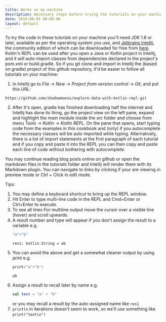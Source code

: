 ```yaml
---
title: Works on my machine
description: Necessary steps before trying the tutorials on your machine
date: 2019-08-01 00:00:00
layout: default
---
```


To try the code in these tutorials on your machine you'll need JDK 1.8 or later, available as per the operating system you use, and [Jetbrains Intellij](https://www.jetbrains.com/idea/), the community edition of which can be downloaded for free from [here](https://www.jetbrains.com/idea/download). Kotlin's REPL can be used after you open a Java or Kotlin project in Intellij, and it will auto-import classes from dependencies declared in the project's pom.xml or build.gradle. So if you git clone and import in Intellij the (based on gradle) project of this github repository, it'd be easier to follow all tutorials on your machine:

1. In Intellij go to _File_ -> _New_ -> _Project from version control_ -> _Git_, and put this URL:

`https://github.com/shadowmanos/explore-data-with-kotlin-repl.git`

2. After it's open, gradle has finished downloading half the internet and Intellij has done its thing, go the project view on the left pane, expand and highlight the _main_ module inside the _src_ folder and choose from menu _Tools_ -> _Kotlin_ -> _Kotlin REPL_. On the pane that opens, start typing code from the examples in this cookbook and (only) if you autocomplete the necessary classes will be auto imported while typing. Alternatively, there is a list of import statements at the first paragraph of each tutorial and if you copy and paste it into the REPL you can then copy and paste each line of code without bothering with autocomplete.
 
You may continue reading blog posts online on github or open the markdown files in the _tutorials_ folder and Intellij will render them with its Markdown plugin. You can navigate to links by clicking if your are viewing in preview mode or Ctrl + Click in edit mode.

Tips:

1. You may define a keyboard shortcut to bring up the REPL window. 
2. Hit Enter to type multi-line code in the REPL and Cmd+Enter or Ctrl+Enter to execute.
3. To see all lines For multiline output move the cursor over a visible line (hover) and scroll upwards.
4. A result number and type will appear if you don't assign the result to a variable e.g. 
   ```kotlin
   "a"+"b"
   ```
   ```text
   res1: kotlin.String = ab
   ``` 
5. You can avoid the above and get a somewhat cleaner output by using print e.g.
   ```kotlin
   print("a"+"b")
   ```
   ```text
   ab
   ```
6. Assign a result to recall later by name e.g.
   ```kotlin
   val text = "a" + "b"
   ```
   or you may recall a result by the auto-assigned name like `res1`
7. `println` in iterations doesn't seem to work, so we'll use something like `print("text\n")`
